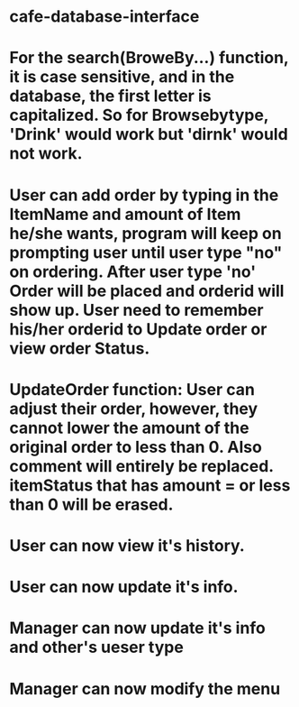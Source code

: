 # cafe-database-interface
# For the search(BroweBy...) function, it is case sensitive, and in the database, the first letter is capitalized. So for Browsebytype, 'Drink' would work but 'dirnk' would not work.
# User can add order by typing in the ItemName and amount of Item he/she wants, program will keep on prompting user until user type "no" on ordering. After user type 'no' Order will be placed and orderid will show up. User need to remember his/her orderid to Update order or view order Status.
# UpdateOrder function: User can adjust their order, however, they cannot lower the amount of the original order to less than 0. Also comment will entirely be replaced. itemStatus that has amount = or less than 0 will be erased.
# User can now view it's history.
# User can now update it's info.
# Manager can now update it's info and other's ueser type
# Manager can now modify the menu
